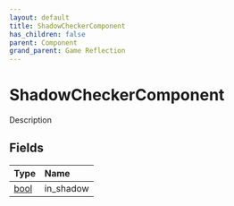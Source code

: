 ```yaml
---
layout: default
title: ShadowCheckerComponent
has_children: false
parent: Component
grand_parent: Game Reflection
---
```

# ShadowCheckerComponent
Description 

## Fields
| Type | Name |
|:-------------|:--------------|
| [bool](/game-reflection/components/bool.md) | in_shadow |
